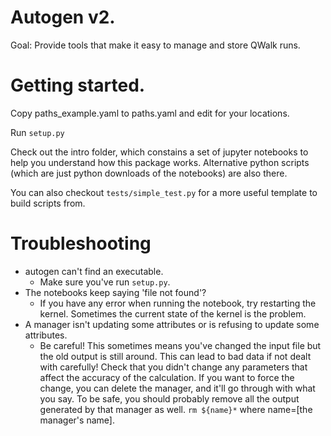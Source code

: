 
# Autogen v2.

Goal: Provide tools that make it easy to manage and store QWalk runs.

# Getting started.

Copy paths_example.yaml to paths.yaml and edit for your locations.

Run `setup.py` 

Check out the intro folder, which constains a set of jupyter notebooks to help you understand how this package works.
Alternative python scripts (which are just python downloads of the notebooks) are also there.

You can also checkout `tests/simple_test.py` for a more useful template to build scripts from.

# Troubleshooting

- autogen can't find an executable. 
  - Make sure you've run `setup.py`.
- The notebooks keep saying 'file not found'?
  - If you have any error when running the notebook, try restarting the kernel.
    Sometimes the current state of the kernel is the problem.
- A manager isn't updating some attributes or is refusing to update some attributes. 
  - Be careful! This sometimes means you've changed the input file but the old output is still around.
    This can lead to bad data if not dealt with carefully!
    Check that you didn't change any parameters that affect the accuracy of the calculation. 
    If you want to force the change, you can delete the manager, and it'll go through with what you say. 
    To be safe, you should probably remove all the output generated by that manager as well. 
    `rm ${name}*` where name=[the manager's name].

